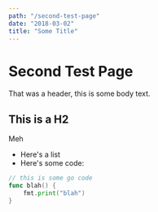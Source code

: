```yaml
---
path: "/second-test-page"
date: "2018-03-02"
title: "Some Title"
---
```


Second Test Page
================

That was a header, this is some body text.


This is a H2
------------

Meh

* Here's a list
* Here's some code:

```go
// this is some go code
func blah() {
    fmt.print("blah")
}
```
